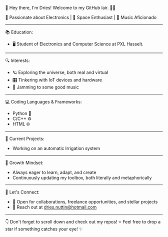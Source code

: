 👋 Hey there, I'm Dries! Welcome to my GitHub lair. 👨‍💻

🔌 Passionate about Electronics | 🌌 Space Enthusiast | 🎵 Music Aficionado

---

📚 Education:
- 🖥️ Student of Electronics and Computer Science at PXL Hasselt.

---

🔍 Interests:

- 🪐 Exploring the universe, both real and virtual
- 🎛️ Tinkering with IoT devices and hardware
- 🎼 Jamming to some good music

---

💻 Coding Languages & Frameworks:

- Python 🐍
- C/C++ ⚙️
- HTML 🌐

---

🔭 Current Projects:

- Working on an automatic Irrigation system
  
---

🌱 Growth Mindset:

- Always eager to learn, adapt, and create
- Continuously updating my toolbox, both literally and metaphorically

---

🤝 Let's Connect:

- 💼 Open for collaborations, freelance opportunities, and stellar projects
- 💌 Reach out at dries.nuttin@hotmail.com

---

👇 Don't forget to scroll down and check out my repos! ⭐️ Feel free to drop a star if something catches your eye! ✨
